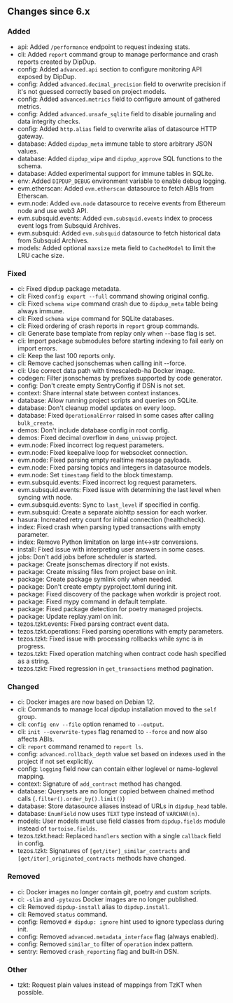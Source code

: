 <!-- markdownlint-disable first-line-h1 -->
## Changes since 6.x

### Added

- api: Added `/performance` endpoint to request indexing stats.
- cli: Added `report` command group to manage performance and crash reports created by DipDup.
- config: Added `advanced.api` section to configure monitoring API exposed by DipDup.
- config: Added `advanced.decimal_precision` field to overwrite precision if it's not guessed correctly based on project models.
- config: Added `advanced.metrics` field to configure amount of gathered metrics.
- config: Added `advanced.unsafe_sqlite` field to disable journaling and data integrity checks.
- config: Added `http.alias` field to overwrite alias of datasource HTTP gateway.
- database: Added `dipdup_meta` immune table to store arbitrary JSON values.
- database: Added `dipdup_wipe` and `dipdup_approve` SQL functions to the schema.
- database: Added experimental support for immune tables in SQLite.
- env: Added `DIPDUP_DEBUG` environment variable to enable debug logging.
- evm.etherscan: Added `evm.etherscan` datasource to fetch ABIs from Etherscan.
- evm.node: Added `evm.node` datasource to receive events from Ethereum node and use web3 API.
- evm.subsquid.events: Added `evm.subsquid.events` index to process event logs from Subsquid Archives.
- evm.subsquid: Added `evm.subsquid` datasource to fetch historical data from Subsquid Archives.
- models: Added optional `maxsize` meta field to `CachedModel` to limit the LRU cache size.

### Fixed

- ci: Fixed dipdup package metadata.
- cli: Fixed `config export --full` command showing original config.
- cli: Fixed `schema wipe` command crash due to `dipdup_meta` table being always immune.
- cli: Fixed `schema wipe` command for SQLite databases.
- cli: Fixed ordering of crash reports in `report` group commands.
- cli: Generate base template from replay only when --base flag is set.
- cli: Import package submodules before starting indexing to fail early on import errors.
- cli: Keep the last 100 reports only.
- cli: Remove cached jsonschemas when calling init --force.
- cli: Use correct data path with timescaledb-ha Docker image.
- codegen: Filter jsonschemas by prefixes supported by code generator.
- config: Don't create empty SentryConfig if DSN is not set.
- context: Share internal state between context instances.
- database: Allow running project scripts and queries on SQLite.
- database: Don't cleanup model updates on every loop.
- database: Fixed `OperationalError` raised in some cases after calling `bulk_create`.
- demos: Don't include database config in root config.
- demos: Fixed decimal overflow in `demo_uniswap` project.
- evm.node: Fixed incorrect log request parameters.
- evm.node: Fixed keepalive loop for websocket connection.
- evm.node: Fixed parsing empty realtime message payloads.
- evm.node: Fixed parsing topics and integers in datasource models.
- evm.node: Set `timestamp` field to the block timestamp.
- evm.subsquid.events: Fixed incorrect log request parameters.
- evm.subsquid.events: Fixed issue with determining the last level when syncing with node.
- evm.subsquid.events: Sync to `last_level` if specified in config.
- evm.subsquid: Create a separate aiohttp session for each worker.
- hasura: Increated retry count for initial connection (healthcheck).
- index: Fixed crash when parsing typed transactions with empty parameter.
- index: Remove Python limitation on large int<->str conversions.
- install: Fixed issue with interpreting user answers in some cases.
- jobs: Don't add jobs before scheduler is started.
- package: Create jsonschemas directory if not exists.
- package: Create missing files from project base on init.
- package: Create package symlink only when needed.
- package: Don't create empty pyproject.toml during init.
- package: Fixed discovery of the package when workdir is project root.
- package: Fixed mypy command in default template.
- package: Fixed package detection for poetry managed projects.
- package: Update replay.yaml on init.
- tezos.tzkt.events: Fixed parsing contract event data.
- tezos.tzkt.operations: Fixed parsing operations with empty parameters.
- tezos.tzkt: Fixed issue with processing rollbacks while sync is in progress.
- tezos.tzkt: Fixed operation matching when contract code hash specified as a string.
- tezos.tzkt: Fixed regression in `get_transactions` method pagination.

### Changed

- ci: Docker images are now based on Debian 12.
- cli: Commands to manage local dipdup installation moved to the `self` group.
- cli: `config env --file` option renamed to `--output`.
- cli: `init --overwrite-types` flag renamed to `--force` and now also affects ABIs.
- cli: `report` command renamed to `report ls`.
- config: `advanced.rollback_depth` value set based on indexes used in the project if not set explicitly.
- config: `logging` field now can contain either loglevel or name-loglevel mapping.
- context: Signature of `add_contract` method has changed.
- database: Querysets are no longer copied between chained method calls (`.filter().order_by().limit()`)
- database: Store datasource aliases instead of URLs in `dipdup_head` table.
- database: `EnumField` now uses `TEXT` type instead of `VARCHAR(n)`.
- models: User models must use field classes from `dipdup.fields` module instead of `tortoise.fields`.
- tezos.tzkt.head: Replaced `handlers` section with a single `callback` field in config.
- tezos.tzkt: Signatures of `[get/iter]_similar_contracts` and `[get/iter]_originated_contracts` methods have changed.

### Removed

- ci: Docker images no longer contain git, poetry and custom scripts.
- ci: `-slim` and `-pytezos` Docker images are no longer published.
- cli: Removed `dipdup-install` alias to `dipdup.install`.
- cli: Removed `status` command.
- config: Removed `# dipdup: ignore` hint used to ignore typeclass during init.
- config: Removed `advanced.metadata_interface` flag (always enabled).
- config: Removed `similar_to` filter of `operation` index pattern.
- sentry: Removed `crash_reporting` flag and built-in DSN.

### Other

- tzkt: Request plain values instead of mappings from TzKT when possible.
